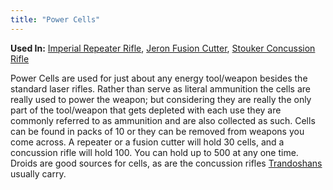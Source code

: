 ```yaml
---
title: "Power Cells"
---
```


**Used In:** [Imperial Repeater Rifle](/database/weapons/imperial-repeater-rifle), [Jeron Fusion Cutter](/database/weapons/jeron-fusion-cutter), [Stouker Concussion Rifle](/database/weapons/stouker-concussion-rifle)

Power Cells are used for just about any energy tool/weapon besides the standard laser rifles. Rather than serve as literal ammunition the cells are really used to power the weapon; but considering they are really the only part of the tool/weapon that gets depleted with each use they are commonly referred to as ammunition and are also collected as such. Cells can be found in packs of 10 or they can be removed from weapons you come across. A repeater or a fusion cutter will hold 30 cells, and a concussion rifle will hold 100. You can hold up to 500 at any one time. Droids are good sources for cells, as are the concussion rifles [Trandoshans](/database/enemies/trandoshan) usually carry.